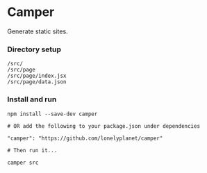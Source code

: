 # Camper
Generate static sites.

### Directory setup

```
/src/
/src/page
/src/page/index.jsx
/src/page/data.json
```


### Install and run

```shell
npm install --save-dev camper

# OR add the following to your package.json under dependencies

"camper": "https://github.com/lonelyplanet/camper"

# Then run it...

camper src
```
